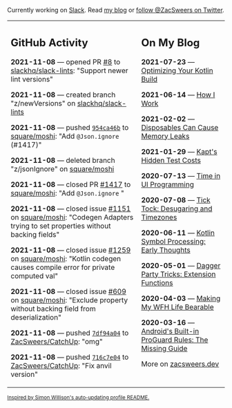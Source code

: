 Currently working on [Slack](https://slack.com/). Read [my blog](https://zacsweers.dev/) or [follow @ZacSweers on Twitter](https://twitter.com/ZacSweers).

<table><tr><td valign="top" width="60%">

## GitHub Activity
<!-- githubActivity starts -->
**2021-11-08** — opened PR [#8](https://api.github.com/repos/slackhq/slack-lints/pulls/8) to [slackhq/slack-lints](https://api.github.com/repos/slackhq/slack-lints): "Support newer lint versions"

**2021-11-08** — created branch "z/newVersions" on [slackhq/slack-lints](https://api.github.com/repos/slackhq/slack-lints)

**2021-11-08** — pushed [`954ca46b`](https://github.com/square/moshi/commit/954ca46b9ed994e6e52a9fc613b2dc80a9da4b98) to [square/moshi](https://api.github.com/repos/square/moshi): "Add `@Json.ignore`  (#1417)"

**2021-11-08** — deleted branch "z/jsonIgnore" on [square/moshi](https://api.github.com/repos/square/moshi)

**2021-11-08** — closed PR [#1417](https://api.github.com/repos/square/moshi/pulls/1417) to [square/moshi](https://api.github.com/repos/square/moshi): "Add `@Json.ignore` "

**2021-11-08** — closed issue [#1151](https://api.github.com/repos/square/moshi/issues/1151) on [square/moshi](https://api.github.com/repos/square/moshi): "Codegen Adapters trying to set properties without backing fields"

**2021-11-08** — closed issue [#1259](https://api.github.com/repos/square/moshi/issues/1259) on [square/moshi](https://api.github.com/repos/square/moshi): "Kotlin codegen causes compile error for private computed val"

**2021-11-08** — closed issue [#609](https://api.github.com/repos/square/moshi/issues/609) on [square/moshi](https://api.github.com/repos/square/moshi): "Exclude property without backing field from deserialization"

**2021-11-08** — pushed [`7df94a04`](https://github.com/ZacSweers/CatchUp/commit/7df94a04160bfd084dcbe06b70201ad6aac88659) to [ZacSweers/CatchUp](https://api.github.com/repos/ZacSweers/CatchUp): "omg"

**2021-11-08** — pushed [`716c7e04`](https://github.com/ZacSweers/CatchUp/commit/716c7e0452ab1b17baea882970cb915012e50fd7) to [ZacSweers/CatchUp](https://api.github.com/repos/ZacSweers/CatchUp): "Fix anvil version"
<!-- githubActivity ends -->
</td><td valign="top" width="40%">

## On My Blog
<!-- blog starts -->
**2021-07-23** — [Optimizing Your Kotlin Build](https://www.zacsweers.dev/optimizing-your-kotlin-build/)

**2021-06-14** — [How I Work](https://www.zacsweers.dev/how-i-work/)

**2021-02-02** — [Disposables Can Cause Memory Leaks](https://www.zacsweers.dev/disposables-can-cause-memory-leaks/)

**2021-01-29** — [Kapt's Hidden Test Costs](https://www.zacsweers.dev/kapts-hidden-test-costs/)

**2020-07-13** — [Time in UI Programming](https://www.zacsweers.dev/time-in-ui/)

**2020-07-08** — [Tick Tock: Desugaring and Timezones](https://www.zacsweers.dev/ticktock-desugaring-timezones/)

**2020-06-11** — [Kotlin Symbol Processing: Early Thoughts](https://www.zacsweers.dev/kotlin-symbol-processor-early-thoughts/)

**2020-05-01** — [Dagger Party Tricks: Extension Functions](https://www.zacsweers.dev/dagger-party-tricks-extension-functions/)

**2020-04-03** — [Making My WFH Life Bearable](https://www.zacsweers.dev/making-wfh-life-bearable/)

**2020-03-16** — [Android's Built-in ProGuard Rules: The Missing Guide](https://www.zacsweers.dev/android-proguard-rules/)
<!-- blog ends -->
More on [zacsweers.dev](https://zacsweers.dev/)
</td></tr></table>

<sub><a href="https://simonwillison.net/2020/Jul/10/self-updating-profile-readme/">Inspired by Simon Willison's auto-updating profile README.</a></sub>